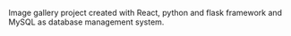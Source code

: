 Image gallery project created with React, python and flask framework and MySQL as database management system.